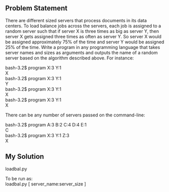 ## Problem Statement
There are different sized servers that process documents in its data centers. To load balance jobs across the
servers, each job is assigned to a random server such that if server X is three times as big as server Y, then server
X gets assigned three times as often as server Y. So server X would be assigned approximately 75% of the time and
server Y would be assigned 25% of the time.
Write a program in any programming language that takes server names and sizes as arguments and outputs the
name of a random server based on the algorithm described above. For instance:

bash-3.2$ program X:3 Y:1  
X  
bash-3.2$ program X:3 Y:1  
Y  
bash-3.2$ program X:3 Y:1  
X  
bash-3.2$ program X:3 Y:1  
X  

There can be any number of servers passed on the command-line:

bash-3.2$ program A:3 B:2 C:4 D:4 E:1  
C  
bash-3.2$ program X:3 Y:1 Z:3  
X  

## My Solution  
loadbal.py  

To be run as:  
loadbal.py [ server_name:server_size ]  
